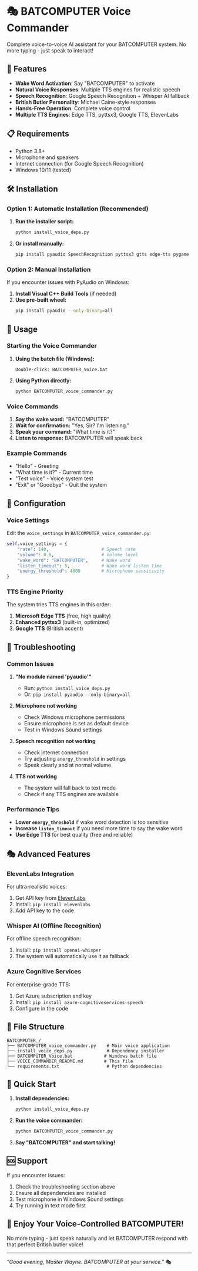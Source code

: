 # 🎭 BATCOMPUTER Voice Commander

Complete voice-to-voice AI assistant for your BATCOMPUTER system. No more typing - just speak to interact!

## 🚀 Features

- **Wake Word Activation**: Say "BATCOMPUTER" to activate
- **Natural Voice Responses**: Multiple TTS engines for realistic speech
- **Speech Recognition**: Google Speech Recognition + Whisper AI fallback
- **British Butler Personality**: Michael Caine-style responses
- **Hands-Free Operation**: Complete voice control
- **Multiple TTS Engines**: Edge TTS, pyttsx3, Google TTS, ElevenLabs

## 📋 Requirements

- Python 3.8+
- Microphone and speakers
- Internet connection (for Google Speech Recognition)
- Windows 10/11 (tested)

## 🛠️ Installation

### Option 1: Automatic Installation (Recommended)

1. **Run the installer script:**
   ```bash
   python install_voice_deps.py
   ```

2. **Or install manually:**
   ```bash
   pip install pyaudio SpeechRecognition pyttsx3 gtts edge-tts pygame requests
   ```

### Option 2: Manual Installation

If you encounter issues with PyAudio on Windows:

1. **Install Visual C++ Build Tools** (if needed)
2. **Use pre-built wheel:**
   ```bash
   pip install pyaudio --only-binary=all
   ```

## 🎯 Usage

### Starting the Voice Commander

1. **Using the batch file (Windows):**
   ```
   Double-click: BATCOMPUTER_Voice.bat
   ```

2. **Using Python directly:**
   ```bash
   python BATCOMPUTER_voice_commander.py
   ```

### Voice Commands

1. **Say the wake word:** "BATCOMPUTER"
2. **Wait for confirmation:** "Yes, Sir? I'm listening."
3. **Speak your command:** "What time is it?"
4. **Listen to response:** BATCOMPUTER will speak back

### Example Commands

- "Hello" - Greeting
- "What time is it?" - Current time
- "Test voice" - Voice system test
- "Exit" or "Goodbye" - Quit the system

## 🔧 Configuration

### Voice Settings

Edit the `voice_settings` in `BATCOMPUTER_voice_commander.py`:

```python
self.voice_settings = {
    "rate": 140,                    # Speech rate
    "volume": 0.9,                  # Volume level
    "wake_word": "BATCOMPUTER",     # Wake word
    "listen_timeout": 5,            # Wake word listen time
    "energy_threshold": 4000        # Microphone sensitivity
}
```

### TTS Engine Priority

The system tries TTS engines in this order:
1. **Microsoft Edge TTS** (free, high quality)
2. **Enhanced pyttsx3** (built-in, optimized)
3. **Google TTS** (British accent)

## 🎤 Troubleshooting

### Common Issues

1. **"No module named 'pyaudio'"**
   - Run: `python install_voice_deps.py`
   - Or: `pip install pyaudio --only-binary=all`

2. **Microphone not working**
   - Check Windows microphone permissions
   - Ensure microphone is set as default device
   - Test in Windows Sound settings

3. **Speech recognition not working**
   - Check internet connection
   - Try adjusting `energy_threshold` in settings
   - Speak clearly and at normal volume

4. **TTS not working**
   - The system will fall back to text mode
   - Check if any TTS engines are available

### Performance Tips

- **Lower `energy_threshold`** if wake word detection is too sensitive
- **Increase `listen_timeout`** if you need more time to say the wake word
- **Use Edge TTS** for best quality (free and reliable)

## 🎭 Advanced Features

### ElevenLabs Integration

For ultra-realistic voices:

1. Get API key from [ElevenLabs](https://elevenlabs.io)
2. Install: `pip install elevenlabs`
3. Add API key to the code

### Whisper AI (Offline Recognition)

For offline speech recognition:

1. Install: `pip install openai-whisper`
2. The system will automatically use it as fallback

### Azure Cognitive Services

For enterprise-grade TTS:

1. Get Azure subscription and key
2. Install: `pip install azure-cognitiveservices-speech`
3. Configure in the code

## 📁 File Structure

```
BATCOMPUTER_/
├── BATCOMPUTER_voice_commander.py    # Main voice application
├── install_voice_deps.py             # Dependency installer
├── BATCOMPUTER_Voice.bat            # Windows batch file
├── VOICE_COMMANDER_README.md        # This file
└── requirements.txt                  # Python dependencies
```

## 🎯 Quick Start

1. **Install dependencies:**
   ```bash
   python install_voice_deps.py
   ```

2. **Run the voice commander:**
   ```bash
   python BATCOMPUTER_voice_commander.py
   ```

3. **Say "BATCOMPUTER" and start talking!**

## 🆘 Support

If you encounter issues:

1. Check the troubleshooting section above
2. Ensure all dependencies are installed
3. Test microphone in Windows Sound settings
4. Try running in text mode first

## 🎉 Enjoy Your Voice-Controlled BATCOMPUTER!

No more typing - just speak naturally and let BATCOMPUTER respond with that perfect British butler voice!

---

*"Good evening, Master Wayne. BATCOMPUTER at your service."* 🎭
